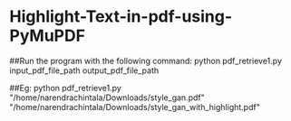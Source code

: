 # Highlight-Text-in-pdf-using-PyMuPDF
##Run the program with the following command:
python pdf_retrieve1.py input_pdf_file_path output_pdf_file_path


##Eg: 
python pdf_retrieve1.py "/home/narendrachintala/Downloads/style_gan.pdf" "/home/narendrachintala/Downloads/style_gan_with_highlight.pdf"
